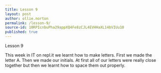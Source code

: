 ```yaml
---
title: Lesson 9
layout: post
author: ollie.norton
permalink: /lesson-9/
source-id: 10RPIcnbuPha29appXQ4Fe8zCJL4EVHHaXL14bVIUu10
published: true
---
```

Lesson 9

This week in IT on repl.it we learnt how to make letters. First we made the letter A. Then we made our initials. At first all of our letters were really close together but then we learnt how to space them out properly.

